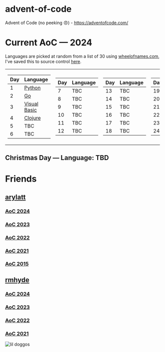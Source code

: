 # advent-of-code

Advent of Code (no peeking 😠) - https://adventofcode.com/

# Current AoC — 2024

Languages are picked at random from a list of 30 using [wheelofnames.com](https://wheelofnames.com/), I've saved this to source control [here](./2024/aoc24.wheel).

<table>
<tr><td>

| **Day** | **Language**              |
| ------- | ------------------------- |
| 1       | [Python](./2024/01/)      |
| 2       | [Go](./2024/02)           |
| 3       | [Visual Basic](./2024/03) |
| 4       | [Clojure](./2024/04)      |
| 5       | TBC                       |
| 6       | TBC                       |

</td><td>

| **Day** | **Language** |
| ------- | ------------ |
| 7       | TBC          |
| 8       | TBC          |
| 9       | TBC          |
| 10      | TBC          |
| 11      | TBC          |
| 12      | TBC          |

</td><td>

| **Day** | **Language** |
| ------- | ------------ |
| 13      | TBC          |
| 14      | TBC          |
| 15      | TBC          |
| 16      | TBC          |
| 17      | TBC          |
| 18      | TBC          |

</td><td>

| **Day** | **Language** |
| ------- | ------------ |
| 19      | TBC          |
| 20      | TBC          |
| 21      | TBC          |
| 22      | TBC          |
| 23      | TBC          |
| 24      | TBC          |

</td></tr> 
</table>

## Christmas Day — Language: TBD

# Friends

## [arylatt](https://github.com/arylatt/)

### [AoC 2024](https://github.com/arylatt/advent-of-code/tree/main/2024)

### [AoC 2023](https://github.com/arylatt/advent-of-code/tree/main/2023)

### [AoC 2022](https://github.com/arylatt/advent-of-code/tree/main/2022)

### [AoC 2021](https://github.com/arylatt/advent-of-code/tree/main/2021)

### [AoC 2015](https://github.com/arylatt/advent-of-code/tree/main/2015)

## [rmhyde](https://github.com/rmhyde)

### [AoC 2024](https://github.com/rmhyde/advent-of-code-2024)

### [AoC 2023](https://github.com/rmhyde/advent-of-code-2023)

### [AoC 2022](https://github.com/rmhyde/advent-of-code-2022)

### [AoC 2021](https://github.com/rmhyde/advent-of-code-2021)

![lil doggos](./images/dog-hug.gif)
